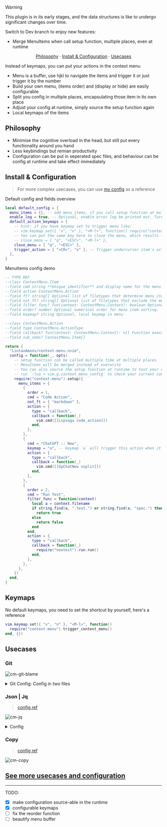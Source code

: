> [!WARNING]
>
> This plugin is in its early stages, and the data structures is like to undergo significant changes over time.
>
> Switch to Dev branch to enjoy new features:
>
> - Merge MenuItems when call setup function, multiple places, even at runtime

<p align="center">
  <a href="https://github.com/LintaoAmons/context-menu.nvim">Philosophy</a>
  ·
  <a href="https://github.com/LintaoAmons/context-menu.nvim">Install & Configuration</a>
  ·
  <a href="https://github.com/songquanpeng/one-api/issues">Usecases</a>
</p>

Instead of keymaps, you can put your actions in the context menu

- Menu is a buffer, use hjkl to navigate the items and trigger it or just trigger it by the number
- Build your own menu, (items order) and (display or hide) are easily configurable
- Split you config in multiple places, encapsulating those item in its own place
- Adjust your config at runtime, simply source the setup function again
- Local keymaps of the items

## Philosophy

- Minimise the cognitive overload in the head, but still put every functionality around you hand
- Less keybindings but remian productivity
- Configuration can be put in seperated spec files, and behaviour can be config at runtime and take effect immediately

## Install & Configuration

> For more complex usecases, you can use [my config](https://github.com/LintaoAmons/CoolStuffes/blob/main/nvim/.config/nvim/lua/plugins/editor-core/context-menu.lua) as a reference

Default config and fields overview

```lua
local default_config = {
  menu_items = {}, -- add menu_items, if you call setup function at multiple place, this field will merge together instead of overwrite
  enable_log = true, -- Optional, enable error log be printed out. Turn it off if you don't want see those lines
  default_action_keymaps = {
    -- hint: if you have keymap set to trigger menu like:
    -- vim.keymap.set({ "v", "n" }, "<M-l>", function() require("context-menu").trigger_context_menu() end, {})
    -- You can put the same key here to close the menu, which results like a toggle menu key:
    -- close_menu = { "q", "<ESC>", "<M-l>" },
    close_menu = { "q", "<ESC>" },
    trigger_action = { "<CR>", "o" }, -- Trigger undercursor item's action
  },
}
```

MenuItems config demo

```lua
-- TYPE REF
--class ContextMenu.Item
--field cmd string **Unique identifier** and display name for the menu item.
--field action ContextMenu.Action
--field ft? string[] Optional list of filetypes that determine menu item visibility.
--field not_ft? string[] Optional list of filetypes that exclude the menu item's display.
--field filter_func? fun(context: ContextMenu.Context): boolean Optional, true will remain, false will be filtered out
--field order? number Optional numerical order for menu item sorting.
--field keymap? string Optional, local keymap in menu

--class ContextMenu.Action
--field type ContextMenu.ActionType
--field callback? fun(context: ContextMenu.Context): nil Function executed upon menu item selection, with context provided.
--field sub_cmds? ContextMenu.Item[]

return {
  "LintaoAmons/context-menu.nvim",
  config = function(_, opts)
    -- setup function can be called multiple time at multiple places
    -- MenuItems will be merged instead of overwrite
    -- You can also source the setup function at runtime to test your configuration
    -- run `:lua = vim.g.context_menu_config` to check your current configuration
    require("context-menu").setup({
      menu_items = {
        {
          order = 1,
          cmd = "Code Action",
          not_ft = { "markdown" },
          action = {
            type = "callback",
            callback = function(_)
              vim.cmd([[Lspsaga code_action]])
            end,
          },
        },
        {
          cmd = "ChatGPT :: New",
          keymap = "a", -- keymap `a` will trigger this action when it show in the menu
          action = {
            type = "callback",
            callback = function(_)
              vim.cmd([[GpChatNew vsplit]])
            end,
          },
        },
        {
          order = 2,
          cmd = "Run Test",
          filter_func = function(context)
            local a = context.filename
            if string.find(a, ".test.") or string.find(a, "spec.") then
              return true
            else
              return false
            end
          end,
          action = {
            type = "callback",
            callback = function(_)
              require("neotest").run.run()
            end,
          },
        },
      },
    })
  end,
}
```

## Keymaps

No default keymaps, you need to set the shortcut by yourself, here's a reference

```lua
vim.keymap.set({ "v", "n" }, "<M-l>", function()
  require("context-menu").trigger_context_menu()
end, {})
```

## Usecases

### Git

![cm-git-blame](https://github.com/user-attachments/assets/185c9ebb-7d94-4864-989b-6a6a0a32867f)

<details>
<summary>Git Config: Config in two files</summary>

```lua title="gitsign.lua"
local prev_hunk = function()
  require("gitsigns").prev_hunk({ navigation_message = false })
end
vim.keymap.set("n", "gk", prev_hunk)

local next_hunk = function()
  require("gitsigns").next_hunk({ navigation_message = false })
end
vim.keymap.set("n", "gj", next_hunk)

return {
  {
    "LintaoAmons/context-menu.nvim",
    opts = function(_, opts)
      require("context-menu").setup({
        menu_items = {
          {
            cmd = "Git",
            order = 85,
            action = {
              type = "sub_cmds",
              sub_cmds = {
                {
                  cmd = "Commit Log Diagram",
                  order = 86,
                  action = {
                    type = "callback",
                    callback = function(_)
                      vim.cmd([[Flog]])
                    end,
                  },
                },
                {
                  cmd = "Git :: Blame",
                  order = 85,
                  action = {
                    type = "callback",
                    callback = function(_)
                      vim.cmd([[Gitsigns blame]])
                    end,
                  },
                },
                {
                  cmd = "Git :: Peek",
                  order = 80,
                  action = {
                    type = "callback",
                    callback = function(_)
                      vim.cmd([[Gitsigns preview_hunk]])
                    end,
                  },
                },
                {
                  cmd = "Git :: Reset Hunk",
                  order = 81,
                  action = {
                    type = "callback",
                    callback = function(_)
                      vim.cmd([[Gitsigns reset_hunk]])
                    end,
                  },
                },
                {
                  cmd = "Git :: Reset Buffer",
                  order = 82,
                  action = {
                    type = "callback",
                    callback = function(_)
                      vim.cmd([[Gitsigns reset_buffer]])
                    end,
                  },
                },
                {
                  cmd = "Git :: Diff Current Buffer",
                  order = 83,
                  action = {
                    type = "callback",
                    callback = function(_)
                      require("gitsigns").diffthis()
                    end,
                  },
                },
              },
            },
          },
        },
      })
    end,
  },
  -- git signs highlights text that has changed since the list
  -- git commit, and also lets you interactively stage & unstage
  -- hunks in a commit.
  {
    "lewis6991/gitsigns.nvim",
    opts = {
      signs = {
        add = { text = "▎" },
        change = { text = "▎" },
        delete = { text = "" },
        topdelete = { text = "" },
        changedelete = { text = "▎" },
        untracked = { text = "▎" },
      },
    },
  },
}
```

```lua title="diffview.lua"

return {
"LintaoAmons/context-menu.nvim",
opts = function()
  require("context-menu").setup({
    menu_items = {
      {
        cmd = "Git",
        action = {
          type = "sub_cmds",
          sub_cmds = {
            {
              cmd = "Git Status",
              action = {
                type = "callback",
                callback = function(_)
                  vim.cmd([[DiffviewOpen]])
                end,
              },
            },
            {
              cmd = "Branch History",
              action = {
                type = "callback",
                callback = function(_)
                  vim.cmd([[DiffviewFileHistory]])
                end,
              },
            },
            {
              cmd = "Current File Commit History",
              action = {
                type = "callback",
                callback = function(_)
                  vim.cmd([[DiffviewFileHistory %]])
                end,
              },
            },
          },
        },
      },
    },
  })
end,
}
```

</details>

### Json | Jq

> [config ref](https://github.com/LintaoAmons/CoolStuffes/blob/main/nvim/.config/nvim/lua/plugins/lang/json.lua)

![cm-jq](https://github.com/user-attachments/assets/6b4212e1-2122-4ad1-bd66-3e1f72864b1a)

<details>
<summary>Config</summary>

```lua
return {
  "LintaoAmons/context-menu.nvim",
  opts = function(_, opts)
    require("context-menu").setup({
      menu_items = {
        {
          cmd = "Jq Query",
          ft = { "json" },
          action = {
            type = "callback",
            callback = function(_)
              -- you can find those util function in my config repository
              local sys = require("util.base.sys")
              local editor = require("util.editor")

              vim.ui.input(
                { prompt = 'Query pattern, e.g. `.[] | .["@message"].message` ' },
                function(pattern)
                  local absPath = editor.buf.read.get_buf_abs_path()
                  local stdout, _, stderr = sys.run_sync({ "jq", pattern, absPath }, ".")
                  local result = stdout or stderr
                  editor.split_and_write(result, { vertical = true, ft = "json" })
                end
              )
            end,
          },
        },
      },
    })
  end,
}
```

</details>

### Copy

> [config ref](https://github.com/LintaoAmons/CoolStuffes/blob/main/nvim/.config/nvim/lua/plugins/editor-enhance/copy.lua)

![cm-copy](https://github.com/user-attachments/assets/6b59dbbb-594d-41a7-a610-eeb22b332ba1)

## [See more usecases and configuration](https://lintao-index.pages.dev/docs/Vim/plugins/context-menu/)

---

TODO:

- [x] make configuration source-able in the runtime
- [x] configurable keymaps
- [ ] fix the reorder function
- [ ] beautify menu buffer
